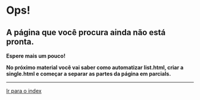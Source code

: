 # Ops!

## A página que você procura ainda não está pronta.

**Espere mais um pouco!**

**No próximo material você vai saber como automatizar list.html, criar a single.html e começar a separar as partes da página em parcials.**

---

[Ir para o index](./README.md#publicações "index" ) 
